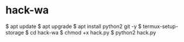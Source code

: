 # hack-wa
$ apt update
$ apt upgrade
$ apt install python2 git -y
$ termux-setup-storage
$ cd hack-wa
$ chmod +x hack.py
$ python2 hack.py

